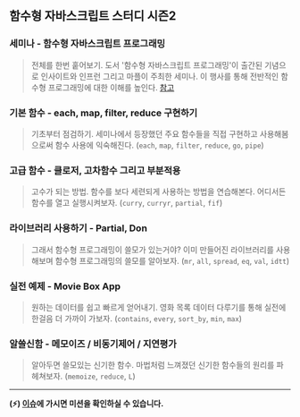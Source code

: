 ## 함수형 자바스크립트 스터디 시즌2
### 세미나 - 함수형 자바스크립트 프로그래밍
> 전체를 한번 훝어보기. 도서 '함수형 자바스크립트 프로그래밍'이 출간된 기념으로 인사이트와 인프런 그리고 마플이 주최한 세미나. 이 행사를 통해 전반적인 함수형 프로그래밍에 대한 이해를 높인다. [참고](https://onoffmix.com/event/121596)

### 기본 함수 - each, map, filter, reduce 구현하기
> 기초부터 점검하기. 세미나에서 등장했던 주요 함수들을 직접 구현하고 사용해봄으로써 함수 사용에 익숙해진다. (`each`, `map`, `filter`, `reduce`, `go`, `pipe`)

### 고급 함수 - 클로저, 고차함수 그리고 부분적용
> 고수가 되는 방법. 함수를 보다 세련되게 사용하는 방법을 연습해본다. 어디서든 함수를 열고 실행시켜보자. (`curry`, `curryr`, `partial`, `fif`)

### 라이브러리 사용하기 - Partial, Don
> 그래서 함수형 프로그래밍이 쓸모가 있는거야? 이미 만들어진 라이브러리를 사용해보며 함수형 프로그래밍의 쓸모를 알아보자. (`mr`, `all`, `spread`, `eq`, `val`, `idtt`)

### 실전 예제 - Movie Box App
> 원하는 데이터를 쉽고 빠르게 얻어내기. 영화 목록 데이터 다루기를 통해 실전에 한걸음 더 가까이 가보자. (`contains`, `every`, `sort_by`, `min`, `max`)

### 알쓸신함 - 메모이즈 / 비동기제어 / 지연평가
> 알아두면 쓸모있는 신기한 함수. 마법처럼 느껴졌던 신기한 함수들의 원리를 파헤쳐보자. (`memoize`, `reduce`, `L`)

--- 

__(⚡️) [이슈](https://github.com/joeunha/functional-js-study2/issues)에 가시면 미션을 확인하실 수 있습니다.__